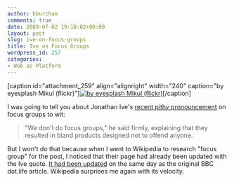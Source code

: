 ```yaml
---
author: bburcham
comments: true
date: 2009-07-02 19:18:02+00:00
layout: post
slug: ive-on-focus-groups
title: Ive on Focus Groups
wordpress_id: 257
categories:
- Web as Platform
---
```


[caption id="attachment_259" align="alignright" width="240" caption="by eyesplash Mikul (flickr)"][![by eyesplash Mikul (flickr)](http://memerocket.files.wordpress.com/2009/07/3507011764_1201bf4cfb_m.jpg)](http://www.flickr.com/photos/eyesplash/3507011764/)[/caption]

I was going to tell you about Jonathan Ive's [recent pithy pronouncement](http://www.bbc.co.uk/blogs/technology/2009/07/listening_to_mr_iphone.html) on focus groups to wit:


<blockquote>"We don't do focus groups," he said firmly, explaining that they resulted in bland products designed not to offend anyone.</blockquote>


But I won't do that because when I went to Wikipedia to research "focus group" for the post, I noticed that their page had already been updated with the Ive quote. [It had been updated](http://en.wikipedia.org/w/index.php?title=Focus_group&oldid=299684522) on the same day as the original BBC dot.life article. Wikipedia surprises me again with its velocity.
